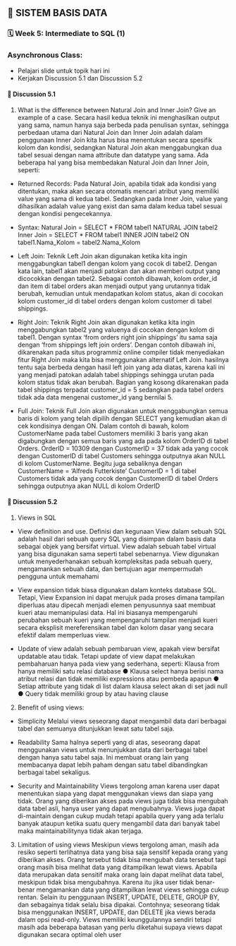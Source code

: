 ## 📘 SISTEM BASIS DATA

### 🗓️ Week 5: Intermediate to SQL (1)
### Asynchronous Class: 
- Pelajari slide untuk topik hari ini
- Kerjakan Discussion 5.1 dan Discussion 5.2

#### 📍 Discussion 5.1 
1. What is the difference between Natural Join and Inner Join? Give an example
of a case.
Secara hasil kedua teknik ini menghasilkan output yang sama, namun
hanya saja berbeda pada penulisan syntax, sehingga perbedaan utama dari
Natural Join dan Inner Join adalah dalam penggunaan Inner Join kita harus
bisa menentukan secara spesifik kolom dan kondisi, sedangkan Natural Join
akan menggabungkan dua tabel sesuai dengan nama attribute dan datatype
yang sama. Ada beberapa hal yang bisa membedakan Natural Join dan Inner
Join, seperti:
- Returned Records:
Pada Natural Join, apabila tidak ada kondisi yang ditentukan,
maka akan secara otomatis mencari atribut yang memiliki value yang
sama di kedua tabel. Sedangkan pada Inner Join, value yang dihasilkan
adalah value yang exist dan sama dalam kedua tabel sesuai dengan
kondisi pengecekannya.
- Syntax:
Natural Join = SELECT * FROM tabel1 NATURAL JOIN tabel2
Inner Join = SELECT * FROM tabel1 INNER JOIN tabel2 ON
tabel1.Nama_Kolom = tabel2.Nama_Kolom

- Left Join:
Teknik Left Join akan digunakan ketika kita ingin
menggabungkan tabel1 dengan kolom yang cocok di tabel2. Dengan
kata lain, tabel1 akan menjadi patokan dan akan memberi output yang
dicocokkan dengan tabel2. Sebagai contoh dibawah, kolom order_id
dan item di tabel orders akan menjadi output yang urutannya tidak
berubah, kemudian untuk mendapatkan kolom status, akan di cocokan
kolom customer_id di tabel orders dengan kolom customer di tabel
shippings.

- Right Join:
Teknik Right Join akan digunakan ketika kita ingin
menggabungkan tabel2 yang valuenya di cocokan dengan kolom di
tabel1. Dengan syntax ‘from orders right join shippings’ itu sama saja
dengan ‘from shippings left join orders’. Dengan contoh dibawah ini,
dikarenakan pada situs programmiz online compiler tidak menyediakan
fitur Right Join maka kita bisa menggunakan alternatif Left Join.
hasilnya tentu saja berbeda dengan hasil left join yang ada diatas,
karena kali ini yang menjadi patokan adalah tabel shippings sehingga
urutan pada kolom status tidak akan berubah. Bagian yang kosong
dikarenakan pada tabel shippings terpadat customer_id = 5 sedangkan
pada tabel orders tidak ada data mengenai customer_id yang bernilai 5.

- Full Join:
Teknik Full Join akan digunakan untuk menggabungkan semua
baris di kolom yang telah dipilih dengan SELECT yang kemudian akan
di cek kondisinya dengan ON. Dalam contoh di bawah, kolom
CustomerName pada tabel Customers memiliki 3 baris yang akan
digabungkan dengan semua baris yang ada pada kolom OrderID di
tabel Orders. OrderID = 10309 dengan CustomerID = 37 tidak ada
yang cocok dengan CustomerID di tabel Customers sehingga
outputnya akan NULL di kolom CustomerName. Begitu juga
sebaliknya dengan CustomerName = ‘Alfreds Futterkiste’
CustomerID = 1 di tabel Customers tidak ada yang cocok dengan
CustomerID di tabel Orders sehingga outputnya akan NULL di
kolom OrderID

#### 📍 Discussion 5.2
1. Views in SQL
- View definition and use. Definisi dan kegunaan View dalam sebuah SQL adalah hasil dari
sebuah query SQL yang disimpan dalam basis data sebagai objek yang
bersifat virtual. View adalah sebuah tabel virtual yang bisa digunakan
sama seperti tabel sebenarnya. View digunakan untuk
menyederhanakan sebuah kompleksitas pada sebuah query,
mengamankan sebuah data, dan bertujuan agar mempermudah
pengguna untuk memahami

- View expansion tidak biasa digunakan dalam konteks database
SQL. Tetapi, View Expansion ini dapat merujuk pada proses dimana
tampilan diperluas atau dipecah menjadi elemen penyusunnya saat
membuat kueri atau memanipulasi data. Hal ini biasanya
mempengaruhi perubahan sebuah kueri yang mempengaruhi tampilan
menjadi kueri secara eksplisit mereferensikan tabel dan kolom dasar
yang secara efektif dalam memperluas view.

- Update of view adalah sebuah pembaruan view, apakah view
bersifat updatable atau tidak. Tetapi update of view dapat melakukan
pembaharuan hanya pada view yang sederhana, seperti:
  Klausa from hanya memiliki satu relasi database
● Klausa select hanya berisi nama atribut relasi dan tidak memiliki
expressions atau pembeda apapun
● Setiap attribute yang tidak di list dalam klausa select akan di set
jadi null
● Query tidak memiliki group by atau having clause

2. Benefit of using views:
- Simplicity
Melalui views seseorang dapat mengambil data dari berbagai
tabel dan semuanya ditunjukkan lewat satu tabel saja.

- Readability
Sama halnya seperti yang di atas, seseorang dapat menggunakan
views untuk menunjukkan data dari berbagai tabel dengan hanya satu
tabel saja. Ini membuat orang lain yang membacanya dapat lebih paham
dengan satu tabel dibandingkan berbagai tabel sekaligus.

- Security and Maintainability
Views tergolong aman karena user dapat menentukan siapa yang
dapat menggunakan views dan siapa yang tidak. Orang yang diberikan
akses pada views juga tidak bisa mengubah data tabel asli, hanya user
yang dapat mengubahnya. Views juga dapat di-maintain dengan cukup
mudah tetapi apabila query yang ada terlalu banyak ataupun ketika
suatu query mengambil data dari banyak tabel maka maintainabilitynya tidak akan terjaga.

3. Limitation of using views
Meskipun views tergolong aman, masih ada resiko seperti terlihatnya
data yang bisa saja sensitif kepada orang yang diberikan akses. Orang tersebut
tidak bisa mengubah data tersebut tapi orang masih bisa melihat data yang
ditampilkan lewat views. Apabila data merupakan data sensitif maka orang
lain dapat melihat data tabel, meskipun tidak bisa mengubahnya. Karena itu
jika user tidak benar-benar mengamankan data yang ditampilkan lewat views
sehingga cukup rentan. Selain itu penggunaan INSERT, UPDATE, DELETE,
GROUP BY, dan sebagainya tidak selalu bisa dipakai. Contohnya; seseorang
tidak bisa menggunakan INSERT, UPDATE, dan DELETE jika views berada
dalam opsi read-only. Views memiliki keunggulannya sendiri tetapi masih
ada beberapa batasan yang perlu diketahui supaya views dapat digunakan
secara optimal oleh user
